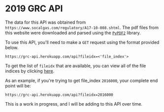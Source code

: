 # 2019 GRC API

The data for this API was obtained from `https://www.socalgas.com/regulatory/A17-10-008.shtml`. The pdf files from this website were downloaded and parsed using the [`PyPDF2`](https://pypi.org/project/PyPDF2/) library.

To use this API, you'll need to make a `GET` request using the format provided below.

`https://grc-api.herokuapp.com/api?fileidx=<'file_index'>`

To get the list of `fileidx` that are available, you can view all of the file indices by clicking [here](https://github.com/grantaguinaldo/grc/blob/master/misc/grc_2016_file_index.csv).

As an example, if you're trying to get file_index <code>2016000</code>, your complete end point will be:

`https://grc-api.herokuapp.com/api?fileidx=2016000`

This is a work in progress, and I will be adding to this API over time.
